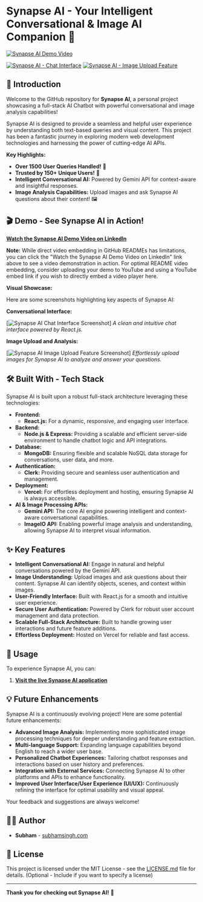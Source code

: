 # Synapse AI - Your Intelligent Conversational & Image AI Companion 🚀

[![Synapse AI Demo Video](https://img.shields.io/badge/Demo%20Video-Watch%20on%20LinkedIn-blue?style=flat-square&logo=linkedin)](https://www.linkedin.com/posts/subhamsingh02_ai-chatbot-videodemo-activity-7294019649782829057-zBHY?utm_source=share&utm_medium=member_desktop&rcm=ACoAAD3IsgIB575OMPlOO6NS2Tih4l-BW8MVLUQ)

[![Synapse AI - Chat Interface](https://github.com/user-attachments/assets/3bc8c553-0c76-44ea-b0df-6d23aca0d80e)](https://github.com/user-attachments/assets/3bc8c553-0c76-44ea-b0df-6d23aca0d80e)
[![Synapse AI - Image Upload Feature](https://github.com/user-attachments/assets/1b2ffeb9-1d0f-4213-a5f3-a03accbdb30b)](https://github.com/user-attachments/assets/1b2ffeb9-1d0f-4213-a5f3-a03accbdb30b)


## 👋 Introduction

Welcome to the GitHub repository for **Synapse AI**, a personal project showcasing a full-stack AI Chatbot with powerful conversational and image analysis capabilities!

Synapse AI is designed to provide a seamless and helpful user experience by understanding both text-based queries and visual content. This project has been a fantastic journey in exploring modern web development technologies and harnessing the power of cutting-edge AI APIs.

**Key Highlights:**

* **Over 1500 User Queries Handled!** 💬
* **Trusted by 150+ Unique Users!** 🎉
* **Intelligent Conversational AI:** Powered by Gemini API for context-aware and insightful responses.
* **Image Analysis Capabilities:** Upload images and ask Synapse AI questions about their content! 🖼️

## 🎬 Demo - See Synapse AI in Action!

[**Watch the Synapse AI Demo Video on LinkedIn**](https://www.linkedin.com/posts/subhamsingh02_ai-chatbot-videodemo-activity-7294019649782829057-zBHY?utm_source=share&utm_medium=member_desktop&rcm=ACoAAD3IsgIB575OMPlOO6NS2Tih4l-BW8MVLUQ)

**Note:**  While direct video embedding in GitHub READMEs has limitations, you can click the "Watch the Synapse AI Demo Video on LinkedIn" link above to see a video demonstration in action.  For optimal README video embedding, consider uploading your demo to YouTube and using a YouTube embed link if you wish to directly embed a video player here.

**Visual Showcase:**

Here are some screenshots highlighting key aspects of Synapse AI:

**Conversational Interface:**

[![Synapse AI Chat Interface Screenshot](https://github.com/user-attachments/assets/3bc8c553-0c76-44ea-b0df-6d23aca0d80e)]
*A clean and intuitive chat interface powered by React.js.*

**Image Upload and Analysis:**

[![Synapse AI Image Upload Feature Screenshot](https://github.com/user-attachments/assets/1b2ffeb9-1d0f-4213-a5f3-a03accbdb30b)]
*Effortlessly upload images for Synapse AI to analyze and answer your questions.*


## 🛠️ Built With - Tech Stack

Synapse AI is built upon a robust full-stack architecture leveraging these technologies:

* **Frontend:**
    * **React.js:** For a dynamic, responsive, and engaging user interface.
* **Backend:**
    * **Node.js & Express:** Providing a scalable and efficient server-side environment to handle chatbot logic and API integrations.
* **Database:**
    * **MongoDB:** Ensuring flexible and scalable NoSQL data storage for conversations, user data, and more.
* **Authentication:**
    * **Clerk:** Providing secure and seamless user authentication and management.
* **Deployment:**
    * **Vercel:** For effortless deployment and hosting, ensuring Synapse AI is always accessible.
* **AI & Image Processing APIs:**
    * **Gemini API:** The core AI engine powering intelligent and context-aware conversational capabilities.
    * **ImageIO API:** Enabling powerful image analysis and understanding, allowing Synapse AI to interpret visual information.

## ✨ Key Features

* **Intelligent Conversational AI:** Engage in natural and helpful conversations powered by the Gemini API.
* **Image Understanding:** Upload images and ask questions about their content. Synapse AI can identify objects, scenes, and context within images.
* **User-Friendly Interface:** Built with React.js for a smooth and intuitive user experience.
* **Secure User Authentication:** Powered by Clerk for robust user account management and data protection.
* **Scalable Full-Stack Architecture:** Built to handle growing user interactions and future feature additions.
* **Effortless Deployment:** Hosted on Vercel for reliable and fast access.

## 🚀 Usage

To experience Synapse AI, you can:

1.  [**Visit the live Synapse AI application**](https://synapse-ai-beta.vercel.app/)

## 💡 Future Enhancements

Synapse AI is a continuously evolving project!  Here are some potential future enhancements:

* **Advanced Image Analysis:** Implementing more sophisticated image processing techniques for deeper understanding and feature extraction.
* **Multi-language Support:** Expanding language capabilities beyond English to reach a wider user base.
* **Personalized Chatbot Experiences:**  Tailoring chatbot responses and interactions based on user history and preferences.
* **Integration with External Services:** Connecting Synapse AI to other platforms and APIs to enhance functionality.
* **Improved User Interface/User Experience (UI/UX):** Continuously refining the interface for optimal usability and visual appeal.

Your feedback and suggestions are always welcome!

## 👨‍💻 Author

* **Subham** - [subhamsingh.com](https://subhamsingh.com)

## 📄 License

This project is licensed under the MIT License - see the [LICENSE.md](LICENSE.md) file for details. (Optional - Include if you want to specify a license)

---

**Thank you for checking out Synapse AI!** 🌟
